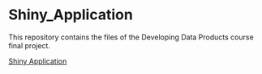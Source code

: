 # Shiny_Application

This repository contains the files of the Developing Data Products course final project.

 [Shiny Application](http://joanmarine.shinyapps.io/my_app/)
